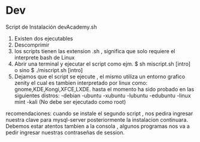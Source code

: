 # Dev
Script de Instalación devAcademy.sh
1. Existen dos ejecutables 
2. Descomprimir 
3. los scripts tienen las extension .sh , significa que solo requiere el interprete bash de Linux 
4. Abrir una terminal y ejecutar el script como
 ejm. 
	$ sh miscript.sh [intro]
o sino
	$ ./miscript.sh [intro]
4. Dejamos que el script se ejecute , el mismo utiliza un entorno grafico zenity el cual es tambien interpretado por linux como: gnome,KDE,Kongi,XFCE,LXDE.
hasta el momento ha sido probado en las siguientes distros:
-debian
-ubuntu
-xubuntu
-lubuntu
-edubuntu
-linux mint
-kali (No debe ser ejecutado como root)

recomendaciones:
cuando se instale el segundo script , nos pedira ingresar nuestra clave para 
mysql-server posteriormente la instalacion continuara.
Debemos estar atentos tambien a la consola , algunos programas nos va a pedir
ingresar nuestras contraseñas de session.
